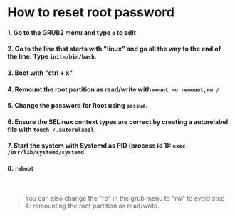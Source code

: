 # How to reset root password

#### 1. Go to the GRUB2 menu and type `e` to edit

#### 2. Go to the line that starts with "linux" and go all the way to the end of the line. Type `init=/bin/bash`.

#### 3. Boot with "ctrl + x"

#### 4. Remount the root partition as read/write with `mount -o remount,rw /`

#### 5. Change the password for Root using `passwd`. 

#### 6. Ensure the SELinux context types are correct by creating a autorelabel file with `touch /.autorelabel`.

#### 7. Start the system with Systemd as PID (process id 1): `exec /usr/lib/systemd/systemd`

#### 8. `reboot`



<br>

> You can also change the "ro" in the grub menu to "rw" to avoid step 4: remounting the root partition as read/write.
